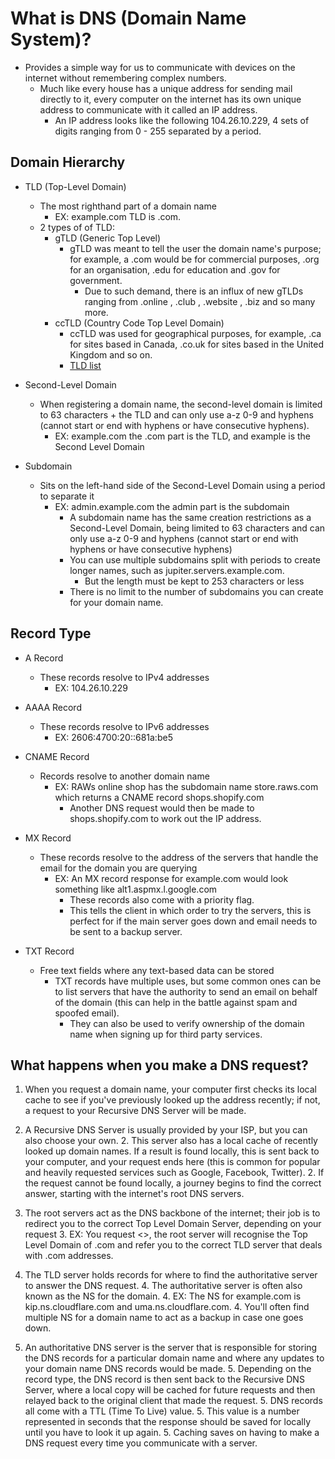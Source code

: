 # What is DNS (Domain Name System)?

- Provides a simple way for us to communicate with devices on the internet without remembering complex numbers.
  - Much like every house has a unique address for sending mail directly to it, every computer on the internet has its own unique address to communicate with it called an IP address.
    - An IP address looks like the following 104.26.10.229, 4 sets of digits ranging from 0 - 255 separated by a period.

## Domain Hierarchy

- TLD (Top-Level Domain)
  - The most righthand part of a domain name
    - EX:  example.com TLD is .com.
  - 2 types of of TLD:
    - gTLD (Generic Top Level)
      - gTLD was meant to tell the user the domain name's purpose; for example, a .com would be for commercial purposes, .org for an organisation, .edu for education and .gov for government.
        - Due to such demand, there is an influx of new gTLDs ranging from .online , .club , .website , .biz and so many more.
    - ccTLD (Country Code Top Level Domain)
      - ccTLD was used for geographical purposes, for example, .ca for sites based in Canada, .co.uk for sites based in the United Kingdom and so on.
      - [TLD list](<https://data.iana.org/TLD/tlds-alpha-by-domain.txt>)

- Second-Level Domain
  - When registering a domain name, the second-level domain is limited to 63 characters + the TLD and can only use a-z 0-9 and hyphens (cannot start or end with hyphens or have consecutive hyphens).
    - EX: example.com the .com part is the TLD, and example is the Second Level Domain

- Subdomain
  - Sits on the left-hand side of the Second-Level Domain using a period to separate it
    - EX: admin.example.com the admin part is the subdomain
      - A subdomain name has the same creation restrictions as a Second-Level Domain, being limited to 63 characters and can only use a-z 0-9 and hyphens (cannot start or end with hyphens or have consecutive hyphens)
      - You can use multiple subdomains split with periods to create longer names, such as jupiter.servers.example.com.
        - But the length must be kept to 253 characters or less
      - There is no limit to the number of subdomains you can create for your domain name.

## Record Type

- A Record
  - These records resolve to IPv4 addresses
    - EX: 104.26.10.229

- AAAA Record
  - These records resolve to IPv6 addresses
    - EX: 2606:4700:20::681a:be5

- CNAME Record
  - Records resolve to another domain name
    - EX: RAWs online shop has the subdomain name store.raws.com which returns a CNAME record shops.shopify.com
      - Another DNS request would then be made to shops.shopify.com to work out the IP address.

- MX Record
  - These records resolve to the address of the servers that handle the email for the domain you are querying
    - EX: An MX record response for example.com would look something like alt1.aspmx.l.google.com
      - These records also come with a priority flag.
      - This tells the client in which order to try the servers, this is perfect for if the main server goes down and email needs to be sent to a backup server.

- TXT Record
  - Free text fields where any text-based data can be stored
    - TXT records have multiple uses, but some common ones can be to list servers that have the authority to send an email on behalf of the domain (this can help in the battle against spam and spoofed email).
      - They can also be used to verify ownership of the domain name when signing up for third party services.

## What happens when you make a DNS request?

1. When you request a domain name, your computer first checks its local cache to see if you've previously looked up the address recently; if not, a request to your Recursive DNS Server will be made.

2. A Recursive DNS Server is usually provided by your ISP, but you can also choose your own.
   2. This server also has a local cache of recently looked up domain names. If a result is found locally, this is sent back to your computer, and your request ends here (this is common for popular and heavily requested services such as Google, Facebook, Twitter).
   2. If the request cannot be found locally, a journey begins to find the correct answer, starting with the internet's root DNS servers.

3. The root servers act as the DNS backbone of the internet; their job is to redirect you to the correct Top Level Domain Server, depending on your request
   3. EX: You request <>, the root server will recognise the Top Level Domain of .com and refer you to the correct TLD server that deals with .com addresses.

4. The TLD server holds records for where to find the authoritative server to answer the DNS request.
   4. The authoritative server is often also known as the NS for the domain.
      4. EX: The NS for example.com is kip.ns.cloudflare.com and uma.ns.cloudflare.com.
         4. You'll often find multiple NS for a domain name to act as a backup in case one goes down.

5. An authoritative DNS server is the server that is responsible for storing the DNS records for a particular domain name and where any updates to your domain name DNS records would be made.
   5. Depending on the record type, the DNS record is then sent back to the Recursive DNS Server, where a local copy will be cached for future requests and then relayed back to the original client that made the request.
      5. DNS records all come with a TTL (Time To Live) value.
      5. This value is a number represented in seconds that the response should be saved for locally until you have to look it up again.
      5. Caching saves on having to make a DNS request every time you communicate with a server.
